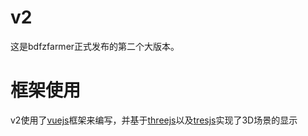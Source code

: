 # v2
这是bdfzfarmer正式发布的第二个大版本。
# 框架使用
v2使用了[vuejs](https://vuejs.org/)框架来编写，并基于[threejs](httpss://threejs.org/)以及[tresjs](https://tresjs.org/)实现了3D场景的显示